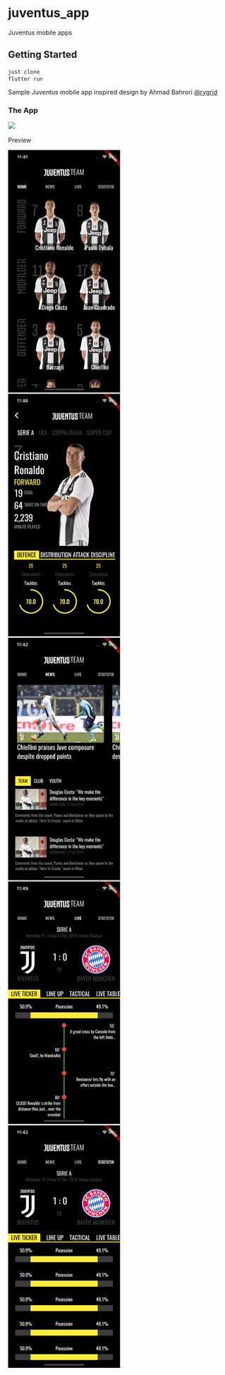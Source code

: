# juventus_app

Juventus mobile apps

## Getting Started
```
just clone 
flutter run
```

Sample Juventus mobile app inspired design by Ahmad Bahrori [@rygrid](https://dribbble.com/rygrid)

### The App
<img src="https://github.com/ariefannur/juventus-app/blob/master/assets/preview/juventus%20app%20prview.gif" height="550em" />

Preview

<img src="https://github.com/ariefannur/juventus-app/blob/master/assets/preview/juventus-app-home.png" height="550em" /><img src="https://github.com/ariefannur/juventus-app/blob/master/assets/preview/juventus-app-profile.png" height="550em" /><img src="https://github.com/ariefannur/juventus-app/blob/master/assets/preview/juventus-app-news.png" height="550em" /><img src="https://github.com/ariefannur/juventus-app/blob/master/assets/preview/juventus-app-livescore.png" height="550em" /><img src="https://github.com/ariefannur/juventus-app/blob/master/assets/preview/juventus-app-live-statistik.png" height="550em" />
